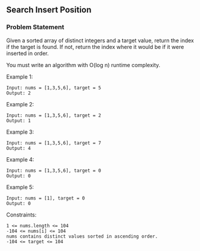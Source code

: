 ## Search Insert Position
### Problem Statement

Given a sorted array of distinct integers and a target value, return the index if the target is found. If not, return the index where it would be if it were inserted in order.

You must write an algorithm with O(log n) runtime complexity.


Example 1:
```
Input: nums = [1,3,5,6], target = 5
Output: 2
```
Example 2:
```
Input: nums = [1,3,5,6], target = 2
Output: 1
```
Example 3:
```
Input: nums = [1,3,5,6], target = 7
Output: 4
```
Example 4:
```
Input: nums = [1,3,5,6], target = 0
Output: 0
```
Example 5:
```
Input: nums = [1], target = 0
Output: 0
```
Constraints:
```
1 <= nums.length <= 104
-104 <= nums[i] <= 104
nums contains distinct values sorted in ascending order.
-104 <= target <= 104
```
